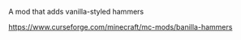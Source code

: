 A mod that adds vanilla-styled hammers

https://www.curseforge.com/minecraft/mc-mods/banilla-hammers
